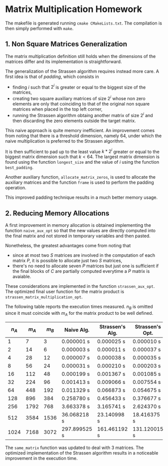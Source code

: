 # Matrix Multiplication Homework

The makefile is generated running `cmake CMakeLists.txt`. The compilation is then simply performed with `make`.

## 1. Non Square Matrices Generalization

The matrix multiplication definition still holds when the dimensions of the matrices differ and its implementation is straightforward.

The generalization of the Strassen algorithm requires instead more care. A first idea is that of *padding*, which consists in

+ finding $i$ such that $2^i$ is greater or equal to the biggest size of the matrices,
+ creating two square auxiliary matrices of size $2^i$ whose non zero elements are only that coinciding to that of the original non square matrices when placed in the top left corner,
+ running the Strassen algorithm obtaing another matrix of size $2^i$ and then discarding the zero elements outside the target matrix.

This naive approach is quite memory inefficient. An improvement comes from noting that there is a threshold dimension, namely $64$, under which the naive multiplication is preferred to the Strassen algorithm.

It is then sufficient to pad up to the least value $k*2^i$ greater or equal to the biggest matrix dimension such that $k<64$. The largest matrix dimension is found using the function `longest_size` and the value of $i$ using the function `best_padding`. 

Another auxiliary function, `allocate_matrix_zeros`, is used to allocate the auxiliary matrices and the function `frame` is used to perform the padding operation.

This improved padding technique results in a much better memory usage.

## 2. Reducing Memory Allocations

A first improvement in memory allocation is obtained implementing the function `naive_aux_opt` so that the new values are directly computed into the final matrix and not stored in temporary variables and then pasted.

Nonetheless, the greatest advantages come from noting that

+ since at most two $S$ matrices are involved in the computation of each matrix $P$, it is possible to allocate just two $S$ matrices,
+ there's no need to allocate seven $P$ matrices but just one is sufficient if the final blocks of $C$ are partially computed everytime a $P$ matrix is avaiable.

These considerations are implemented in the function `strassen_aux_opt`. The optimized final user function for the matrix product is `strassen_matrix_multiplication_opt`.

The following table reports the execution times measured. $n_B$ is omitted since it must coincide with $m_A$ for the matrix product to be well defined.


| $n_A$ | $m_A$ | $m_B$ | Naive Alg.   | Strassen's Alg. | Strassen's Opt. | Same result |
| ----- | ----- | ----- | ------------ | --------------- | --------------- | ----------- |
| 1     | 7     | 3     | 0.000001 s   | 0.000025 s      | 0.000010 s      | 1           |
| 2     | 14    | 6     | 0.000003 s   | 0.000011 s      | 0.000037 s      | 1           |
| 4     | 28    | 12    | 0.000007 s   | 0.000038 s      | 0.000035 s      | 1           |
| 8     | 56    | 24    | 0.000031 s   | 0.000210 s      | 0.000203 s      | 1           |
| 16    | 112   | 48    | 0.000199 s   | 0.001367 s      | 0.001085 s      | 1           |
| 32    | 224   | 96    | 0.001413 s   | 0.009066 s      | 0.007554 s      | 1           |
| 64    | 448   | 192   | 0.011329 s   | 0.066873 s      | 0.054675 s      | 1           |
| 128   | 896   | 384   | 0.258780 s   | 0.456433 s      | 0.376677 s      | 1           |
| 256   | 1792  | 768   | 3.663378 s   | 3.165741 s      | 2.624370 s      | 1           |
| 512   | 3584  | 1536  | 36.068218 s  | 23.140998 s     | 18.416375 s     | 1           |
| 1024  | 7168  | 3072  | 297.899525 s | 161.461192 s    | 131.120015 s    | 1           |

The `same_matrix` function was updated to deal with $3$ matrices. The optimized implementation of the Strassen algorithm results in a noticeable improvement in the execution time.